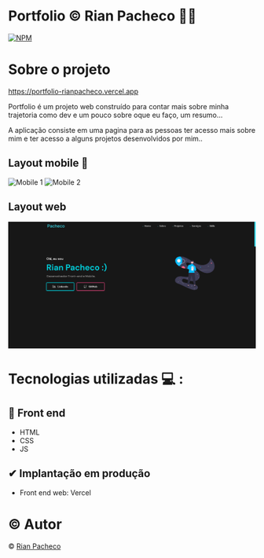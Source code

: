 # Portfolio &copy; Rian Pacheco 🚀💯

[![NPM](https://img.shields.io/npm/l/react)](https://github.com/RianPacheco/Minha-HomePage/blob/main/LICENSE) 

# Sobre o projeto

https://portfolio-rianpacheco.vercel.app

Portfolio é um projeto web construído para contar mais sobre minha trajetoria como dev e um pouco sobre oque eu faço, um resumo...

A aplicação consiste em uma pagina para as pessoas ter acesso mais sobre mim e ter acesso a alguns projetos desenvolvidos por mim..

## Layout mobile 🚧
![Mobile 1](./img/Preview/Preview-Moblie.PNG) 
![Mobile 2](./img/Preview/Preview-Mobile-2.PNG)

## Layout web
![Web 1](./assets/img/Portfolio.PNG)

# Tecnologias utilizadas 💻 :

## 🔅 Front end
- HTML
- CSS
- JS

## ✔ Implantação em produção 
- Front end web: Vercel

# © Autor

&copy; <a href="https://www.linkedin.com/in/rian-pacheco/"> Rian Pacheco</a>

